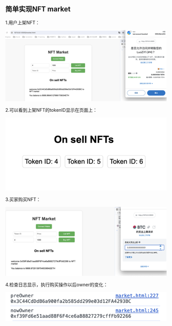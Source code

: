 ## 简单实现NFT market

1.用户上架NFT：

![image](https://github.com/Bachamht/Dapp_nftMarket/blob/main/images/8981156f12906c8705adb0af056f9b2b.png)



2.可以看到上架NFT的tokenID显示在页面上：

![image](https://github.com/Bachamht/Dapp_nftMarket/blob/main/images/33dd96059a9cb7d294adecc071a6f66e.png)



3.买家购买NFT：

![image](https://github.com/Bachamht/Dapp_nftMarket/blob/main/images/3fd6bc9d889d829b82c2851b8fe79ac2.png)



4.检查日志显示，执行购买操作以后owner的变化：

![image](https://github.com/Bachamht/Dapp_nftMarket/blob/main/images/8d8c4b89f1150ba265b6925507f62ab8.png)